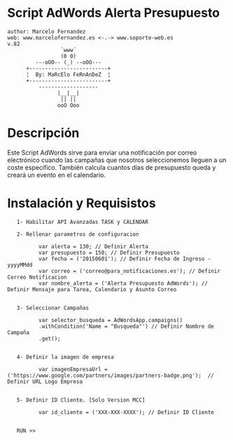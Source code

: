 # Script AdWords Alerta Presupuesto
  
    author: Marcelo Fernandez
    web: www.marcelofernandez.es <-.-> www.soporte-web.es
    v.82
                     `www´   
                     (0 0) 
             ---oOO-- (_) --oOO---    
          +-------------------------+ 
          ¦  By: MaRcElo FeRnAnDeZ  ¦ 
          +-------------------------+ 
              -------------------
                    |__|__| 
                     || || 
                    ooO Ooo 
  


# Descripción

Este Script AdWords sirve para enviar una notificación por correo electrónico cuando las campañas que nosotros seleccionemos lleguen a un coste específico. También calcula cuantos días de presupuesto queda y creará un evento en el calendario.

   
# Instalación y Requisistos
           
       1- Habilitar API Avanzadas TASK y CALENDAR

       2- Rellenar parametros de configuracion  
          
              var alerta = 130; // Definir Alerta
              var presupuesto = 150; // Definir Presupuesto
              var fecha = ('20150601'); // Definir Fecha de Ingreso - yyyyMMdd
              var correo = ('correo@para_notificaciones.es'); // Definir Correo Notificacion
              var nombre_alerta = ('Alerta Presupuesto AdWords'); // Definir Mensaje para Tarea, Calendario y Asunto Correo


       3- Seleccionar Campañas

              var selector_busqueda = AdWordsApp.campaigns()
              .withCondition('Name = "Busqueda"') // Definir Nombre de Campaña
              .get();


       4- Definir la imagen de empresa

              var imagenEmpresaUrl = ('https://www.google.com/partners/images/partners-badge.png');  // Definir URL Logo Empresa


       5- Definir ID Cliente. [Solo Version MCC]

              var id_cliente = ('XXX-XXX-XXXX'); // Definir ID Cliente


       RUN >>
